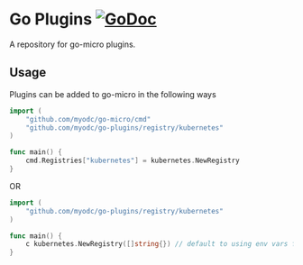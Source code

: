 # Go Plugins [![GoDoc](https://godoc.org/github.com/myodc/go-plugins?status.svg)](https://godoc.org/github.com/myodc/go-plugins)

A repository for go-micro plugins.

## Usage

Plugins can be added to go-micro in the following ways

```go
import (
	"github.com/myodc/go-micro/cmd"
	"github.com/myodc/go-plugins/registry/kubernetes"
)

func main() {
	cmd.Registries["kubernetes"] = kubernetes.NewRegistry
}
```

OR

```go
import (
	"github.com/myodc/go-plugins/registry/kubernetes"
)

func main() {
	c kubernetes.NewRegistry([]string{}) // default to using env vars for master API
}
```
